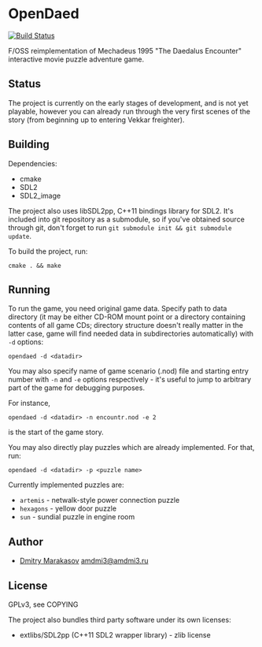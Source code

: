 # OpenDaed

[![Build Status](https://travis-ci.org/AMDmi3/opendaed.svg?branch=master)](https://travis-ci.org/AMDmi3/opendaed)

F/OSS reimplementation of Mechadeus 1995 "The Daedalus
Encounter" interactive movie puzzle adventure game.

## Status

The project is currently on the early stages of development, and
is not yet playable, however you can already run through the very
first scenes of the story (from beginning up to entering Vekkar
freighter).

## Building

Dependencies:

* cmake
* SDL2
* SDL2_image

The project also uses libSDL2pp, C++11 bindings library for SDL2.
It's included into git repository as a submodule, so if you've
obtained source through git, don't forget to run ```git submodule
init && git submodule update```.

To build the project, run:

```
cmake . && make
```

## Running

To run the game, you need original game data. Specify path to data
directory (it may be either CD-ROM mount point or a directory
containing contents of all game CDs; directory structure doesn't
really matter in the latter case, game will find needed data in
subdirectories automatically) with ```-d``` options:

```
opendaed -d <datadir>
```

You may also specify name of game scenario (.nod) file and starting
entry number with ```-n``` and ```-e``` options respectively - it's
useful to jump to arbitrary part of the game for debugging purposes.

For instance,
```
opendaed -d <datadir> -n encountr.nod -e 2
```
is the start of the game story.

You may also directly play puzzles which are already implemented.
For that, run:
```
opendaed -d <datadir> -p <puzzle name>
```

Currently implemented puzzles are:

* ```artemis``` - netwalk-style power connection puzzle
* ```hexagons``` - yellow door puzzle
* ```sun``` - sundial puzzle in engine room

## Author

* [Dmitry Marakasov](https://github.com/AMDmi3) <amdmi3@amdmi3.ru>

## License

GPLv3, see COPYING

The project also bundles third party software under its own licenses:

* extlibs/SDL2pp (C++11 SDL2 wrapper library) - zlib license
